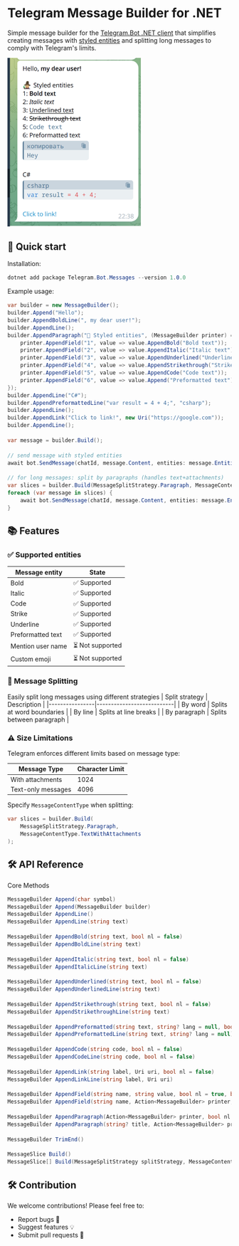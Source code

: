 # Telegram Message Builder for .NET 
Simple message builder for the [Telegram.Bot .NET client](https://github.com/TelegramBots/Telegram.Bot) that simplifies creating messages with [styled entities](https://core.telegram.org/api/entities) and splitting long messages to comply with Telegram's limits.

<img src="Telegram.Bot.Messages/Resources/screenshot.png" width="300">

## 🚀 Quick start
Installation:
```csharp
dotnet add package Telegram.Bot.Messages --version 1.0.0
```
Example usage:
```csharp
var builder = new MessageBuilder();
builder.Append("Hello");
builder.AppendBoldLine(", my dear user!");
builder.AppendLine();
builder.AppendParagraph("🧙 Styled entities", (MessageBuilder printer) => {
    printer.AppendField("1", value => value.AppendBold("Bold text"));
    printer.AppendField("2", value => value.AppendItalic("Italic text"));
    printer.AppendField("3", value => value.AppendUnderlined("Underlined text"));
    printer.AppendField("4", value => value.AppendStrikethrough("Strikethrough text"));
    printer.AppendField("5", value => value.AppendCode("Code text"));
    printer.AppendField("6", value => value.Append("Preformatted text").AppendPreformatted("Hey"));
});
builder.AppendLine("C#");
builder.AppendPreformattedLine("var result = 4 + 4;", "csharp");
builder.AppendLine();
builder.AppendLink("Click to link!", new Uri("https://google.com"));
builder.AppendLine();

var message = builder.Build();

// send message with styled entities
await bot.SendMessage(chatId, message.Content, entities: message.Entities);

// for long messages: split by paragraphs (handles text+attachments)
var slices = builder.Build(MessageSplitStrategy.Paragraph, MessageContentType.TextWithAttachments);
foreach (var message in slices) {
    await bot.SendMessage(chatId, message.Content, entities: message.Entities);
}
```

## 📚 Features
### ✅ Supported entities

| Message entity    | State           |
|-------------------|-----------------|
| Bold              | ✅ Supported     |
| Italic            | ✅ Supported     |
| Code              | ✅ Supported     |
| Strike            | ✅ Supported     |
| Underline         | ✅ Supported     |
| Preformatted text | ✅ Supported     |
| Mention user name | ⏳ Not supported |
| Custom emoji      | ⏳ Not supported |

### 📏 Message Splitting
Easily split long messages using different strategies
| Split strategy | Description               |
|----------------|---------------------------|
| By word        | Splits at word boundaries |
| By line        | Splits at line breaks     |
| By paragraph   | Splits between paragraph  |


### ⚠️ Size Limitations
Telegram enforces different limits based on message type:

| Message Type       | Character Limit  |
|--------------------|------------------|
| With attachments   | 1024             |
| Text-only messages | 4096             |

Specify `MessageContentType` when splitting:
```csharp
var slices = builder.Build(
    MessageSplitStrategy.Paragraph, 
    MessageContentType.TextWithAttachments
);
```

## 🛠️ API Reference
Core Methods
```csharp
MessageBuilder Append(char symbol)
MessageBuilder Append(MessageBuilder builder)
MessageBuilder AppendLine()
MessageBuilder AppendLine(string text)

MessageBuilder AppendBold(string text, bool nl = false)
MessageBuilder AppendBoldLine(string text)

MessageBuilder AppendItalic(string text, bool nl = false)
MessageBuilder AppendItalicLine(string text)

MessageBuilder AppendUnderlined(string text, bool nl = false)
MessageBuilder AppendUnderlinedLine(string text)

MessageBuilder AppendStrikethrough(string text, bool nl = false)
MessageBuilder AppendStrikethroughLine(string text)

MessageBuilder AppendPreformatted(string text, string? lang = null, bool nl = false)
MessageBuilder AppendPreformattedLine(string text, string? lang = null)

MessageBuilder AppendCode(string code, bool nl = false)
MessageBuilder AppendCodeLine(string code, bool nl = false)

MessageBuilder AppendLink(string label, Uri uri, bool nl = false) 
MessageBuilder AppendLinkLine(string label, Uri uri)

MessageBuilder AppendField(string name, string value, bool nl = true, bool boldTitle = false)
MessageBuilder AppendField(string name, Action<MessageBuilder> printer, bool nl = true, bool boldTitle = false)

MessageBuilder AppendParagraph(Action<MessageBuilder> printer, bool nl = true)
MessageBuilder AppendParagraph(string? title, Action<MessageBuilder> printer, bool nl = true, bool boldTitle = false)

MessageBuilder TrimEnd()

MessageSlice Build()
MessageSlice[] Build(MessageSplitStrategy splitStrategy, MessageContentType contentType)
```

## 🛠️ Contribution
We welcome contributions! Please feel free to:
* Report bugs 🐛
* Suggest features 💡
* Submit pull requests 🔄

